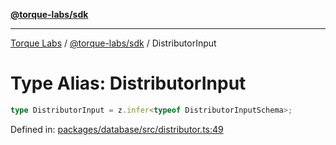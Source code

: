 [**@torque-labs/sdk**](../../../@torque-labs/sdk/README.md)

***

[Torque Labs](../../../README.md) / [@torque-labs/sdk](../README.md) / DistributorInput

# Type Alias: DistributorInput

```ts
type DistributorInput = z.infer<typeof DistributorInputSchema>;
```

Defined in: [packages/database/src/distributor.ts:49](https://github.com/torque-labs/monorepo/blob/9238a1f6167cf2d739205996110f18c02ed8a04f/packages/database/src/distributor.ts#L49)

